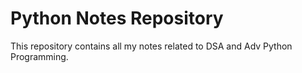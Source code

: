 # Python Notes Repository

This repository contains all my notes related to DSA and Adv Python Programming.